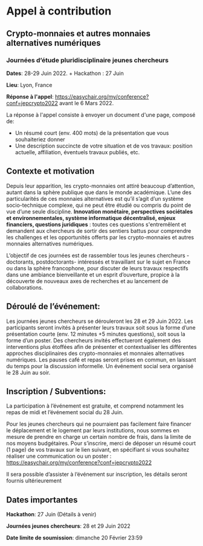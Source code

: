 # Appel à contribution

## Crypto-monnaies et autres monnaies alternatives numériques 
### Journées d’étude pluridisciplinaire jeunes chercheurs

**Dates**: 28-29 Juin 2022. + Hackathon : 27 Juin

**Lieu**: Lyon, France

**Réponse à l'appel**: https://easychair.org/my/conference?conf=jepcrypto2022 avant le 6 Mars 2022.

La réponse à l'appel consiste à envoyer un document d'une page, composé de: 

* Un résumé court (env. 400 mots) de la présentation que vous souhaiteriez donner
* Une description succincte de votre situation et de vos travaux: position actuelle, affiliation, éventuels travaux publiés, etc.


## Contexte et motivation
Depuis leur apparition, les crypto-monnaies ont attiré beaucoup d’attention, autant dans la sphère publique que dans le monde académique. L’une des particularités de ces monnaies alternatives est qu’il s’agit d’un système socio-technique complexe, qui ne peut être étudié ou compris du point de vue d’une seule discipline. **Innovation monétaire, perspectives sociétales et environnementales, système informatique décentralisé, enjeux financiers, questions juridiques** : toutes ces questions s'entremêlent et demandent aux chercheurs de sortir des sentiers battus pour comprendre les challenges et les opportunités offerts par les crypto-monnaies et autres monnaies alternatives numériques.

L’objectif de ces journées est de rassembler tous les jeunes chercheurs -doctorants, postdoctorants- intéressés et travaillant sur le sujet en France ou dans la sphère francophone, pour discuter de leurs travaux respectifs dans une ambiance bienveillante et un esprit d’ouverture, propice à la découverte de nouveaux axes de recherches et au lancement de collaborations. 


## Déroulé de l’événement:
Les journées jeunes chercheurs se dérouleront les 28 et 29 Juin 2022. Les participants seront invités à présenter leurs travaux soit sous la forme d’une présentation courte (env. 12 minutes +5 minutes questions), soit sous la forme d’un poster. Des chercheurs invités effectueront également des interventions plus étoffées afin de présenter et contextualiser les différentes approches disciplinaires des crypto-monnaies et monnaies alternatives numériques. 
Les pauses café et repas seront prises en commun, en laissant du temps pour la discussion informelle. Un événement social sera organisé le 28 Juin au soir.


## Inscription / Subventions:
La participation à l’événement est gratuite, et comprend notamment les repas de midi et l’événement social du 28 Juin.

Pour les jeunes chercheurs qui ne pourraient pas facilement faire financer le déplacement et le logement par leurs institutions, nous sommes en mesure de prendre en charge un certain nombre de frais, dans la limite de nos moyens budgétaires.
Pour s’inscrire, merci de déposer un résumé court (1 page) de vos travaux sur le lien suivant, en spécifiant si vous souhaitez réaliser une communication ou un poster : https://easychair.org/my/conference?conf=jepcrypto2022


Il sera possible d’assister à l’événement sur inscription, les détails seront fournis ultérieurement

## Dates importantes
**Hackathon**: 27 Juin (Détails à venir)

**Journées jeunes chercheurs**: 28 et 29 Juin 2022

**Date limite de soumission**: dimanche 20 Février 23:59 

